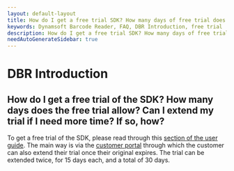 ```yaml
---
layout: default-layout
title: How do I get a free trial SDK? How many days of free trial does it allow? Can I extend my trial if I need more time, how?
keywords: Dynamsoft Barcode Reader, FAQ, DBR Introduction, free trial
description: How do I get a free trial SDK? How many days of free trial does it allow? Can I extend my trial if I need more time, how?
needAutoGenerateSidebar: true
---
```


# DBR Introduction

## How do I get a free trial of the SDK? How many days does the free trial allow? Can I extend my trial if I need more time? If so, how?

To get a free trial of the SDK, please read through this [section of the user guide](https://www.dynamsoft.com/barcode-reader/programming/javascript/user-guide/?ver=latest#requesting-a-trial).
The main way is via the [customer portal](https://www.dynamsoft.com/customer/license/trialLicense) through which the customer can also extend their trial once their original expires. The trial can be extended twice, for 15 days each, and a total of 30 days.
